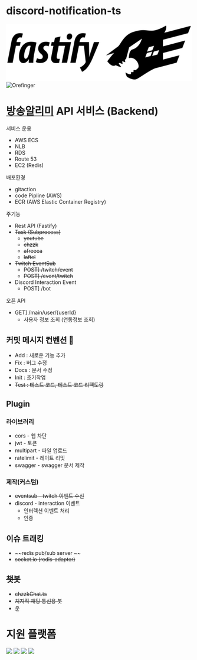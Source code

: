 # discord-notification-ts

![fastify](https://github.com/fastify/graphics/raw/HEAD/fastify-landscape-outlined.svg)
![Orefinger](https://cdn.orefinger.click/post/466950273928134666/d2d0cc31-a00e-414a-aee9-60b2227ce42c.png)


# [방송알리미](https://orefinger.click) API 서비스 (Backend)

서비스 운용
- AWS ECS
- NLB
- RDS
- Route 53
- EC2 (Redis)

배포환경
- gitaction
- code Pipline (AWS)
- ECR (AWS Elastic Container Registry)

주기능
- Rest API (Fastify)
- ~~Task (Subprocess)~~
  - ~~youtube~~
  - ~~chzzk~~
  - ~~afreeca~~
  - ~~laftel~~
- ~~Twitch EventSub~~
  - ~~POST\] /twitch/event~~
  - ~~POST\] /event/twitch~~
- Discord Interaction Event
  - POST\] /bot

오픈 API
- GET] /main/user/{userId}
  - 사용자 정보 조회 (연동정보 조회)


## 커밋 메시지 컨벤션 💬
- Add : 새로운 기능 추가
- Fix : 버그 수정
- Docs : 문서 수정
- Init : 초기작업
- ~~Test : 테스트 코드, 테스트 코드 리팩토링~~


## Plugin
### 라이브러리
- cors - 웹 차단
- jwt - 토큰
- multipart - 파일 업로드
- ratelimit - 레이트 리밋
- swagger  - swagger 문서 제작
### 제작(커스텀)
- ~~eventsub - twitch 이벤트 수신~~
- discord - interaction 이벤트
  - 인터렉션 이벤트 처리
  - 인증

## 이슈 트래킹
- ~~redis pub/sub server ~~
- ~~socket.io (redis-adapter)~~


## ~~챗봇~~
- ~~chzzkChat.ts~~
 - ~~치지직 채팅 통신용 봇~~
 - 운 
# 지원 플랫폼
<img src="https://cdn.orefinger.click/upload/466950273928134666/557750f3-8109-473a-8c52-fce47fe215d8.png" width="20%" height="auto">
<img src="https://cdn.orefinger.click/upload/466950273928134666/50a2f3e9-8281-4d8a-bf05-9a3d626cc2a4.jpg" width="20%" height="auto">
<img src="https://cdn.orefinger.click/post/466950273928134666/042375ef-c2d6-4b00-83b7-7353239b78de.png" width="20%" height="auto">
<img src="https://cdn.orefinger.click/upload/466950273928134666/eb6334d6-2be1-4755-a8e5-b438391d9e1d.png" width="20%" height="auto">